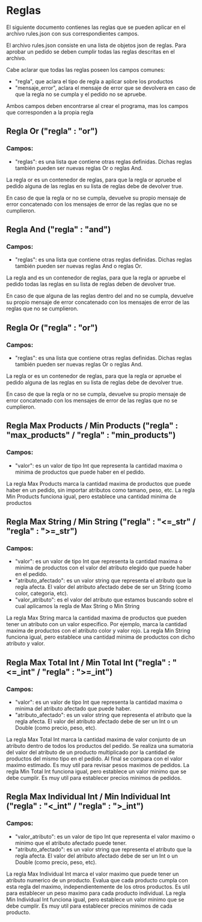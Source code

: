 # Reglas

El siguiente documento contienes las reglas que se pueden aplicar en el archivo rules.json
con sus correspondientes campos.

El archivo rules.json consiste en una lista de objetos json de reglas. Para aprobar
un pedido se deben cumplir todas las reglas descritas en el archivo.

Cabe aclarar que todas las reglas poseen los campos comunes:
- "regla", que aclara el tipo de regla a aplicar sobre los productos
- "mensaje_error", aclara el mensaje de error que se devolvera en caso de que la 
regla no se cumpla y el pedido no se apruebe.

Ambos campos deben encontrarse al crear el programa, mas los campos que corresponden
a la propia regla

## Regla Or ("regla" : "or")

### Campos:
- "reglas": es una lista que contiene otras reglas definidas. Dichas reglas también
pueden ser nuevas reglas Or o reglas And.

La regla or es un contenedor de reglas, para que la regla or apruebe el pedido alguna
de las reglas en su lista de reglas debe de devolver true.

En caso de que la regla or no se cumpla, devuelve su propio mensaje de error concatenado
con los mensajes de error de las reglas que no se cumplieron.

## Regla And ("regla" : "and")

### Campos:
- "reglas": es una lista que contiene otras reglas definidas. Dichas reglas también
  pueden ser nuevas reglas And o reglas Or.

La regla and es un contenedor de reglas, para que la regla or apruebe el pedido todas
las reglas en su lista de reglas deben de devolver true.

En caso de que alguna de las reglas dentro del and no se cumpla, 
devuelve su propio mensaje de error concatenado con los mensajes de error de las 
reglas que no se cumplieron.

## Regla Or ("regla" : "or")

### Campos:
- "reglas": es una lista que contiene otras reglas definidas. Dichas reglas también
  pueden ser nuevas reglas Or o reglas And.

La regla or es un contenedor de reglas, para que la regla or apruebe el pedido alguna
de las reglas en su lista de reglas debe de devolver true.

En caso de que la regla or no se cumpla, devuelve su propio mensaje de error concatenado
con los mensajes de error de las reglas que no se cumplieron.

## Regla Max Products / Min Products ("regla" : "max_products" / "regla" : "min_products")

### Campos:
- "valor": es un valor de tipo Int que representa la cantidad maxima o minima de
productos que puede haber en el pedido.

La regla Max Products marca la cantidad maxima de productos que puede
haber en un pedido, sin importar atributos como tamano, peso, etc.
La regla Min Products funciona igual, pero establece una cantidad minima de productos

## Regla Max String / Min String ("regla" : "<=_str" / "regla" : ">=_str")

### Campos:
- "valor": es un valor de tipo Int que representa la cantidad maxima o minima de
  productos con el valor del atributo elegido que puede haber en el pedido.
- "atributo_afectado": es un valor string que representa el atributo que la regla
afecta. El valor del atributo afectado debe de ser un String (como color, categoria, etc).
- "valor_atributo": es el valor del atributo que estamos buscando sobre el cual
aplicamos la regla de Max String o Min String

La regla Max String marca la cantidad maxima de productos que pueden tener un
atributo con un valor especifico. Por ejemplo, marca la cantidad maxima de productos
con el atributo color y valor rojo.
La regla Min String funciona igual, pero establece una cantidad minima de productos
con dicho atributo y valor.

## Regla Max Total Int / Min Total Int ("regla" : "<=_int" / "regla" : ">=_int")

### Campos:
- "valor": es un valor de tipo Int que representa la cantidad maxima o minima del atributo
 afectado que puede haber.
- "atributo_afectado": es un valor string que representa el atributo que la regla
  afecta. El valor del atributo afectado debe de ser un Int o un Double (como precio, peso, etc).

La regla Max Total Int marca la cantidad maxima de valor conjunto de un atributo dentro de
todos los productos del pedido. Se realiza una sumatoria del valor del atributo de un producto
multiplicado por la cantidad de productos del mismo tipo en el pedido. Al final se compara
con el valor maximo estimado. Es muy util para revisar pesos maximos de pedidos.
La regla Min Total Int funciona igual, pero establece un valor minimo que se debe cumplir.
Es muy util para establecer precios minimos de pedidos.

## Regla Max Individual Int / Min Individual Int ("regla" : "<_int" / "regla" : ">_int")

### Campos:
- "valor_atributo": es un valor de tipo Int que representa el valor maximo o minimo que el
atributo afectado puede tener.
- "atributo_afectado": es un valor string que representa el atributo que la regla
  afecta. El valor del atributo afectado debe de ser un Int o un Double (como precio, peso, etc).

La regla Max Individual Int marca el valor maximo que puede tener un atributo numerico de
un producto. Evalua que cada producto cumpla con esta regla del maximo, independientemente
de los otros productos. Es util para establecer un peso maximo para cada producto individual.
La regla Min Individual Int funciona igual, pero establece un valor minimo que se debe cumplir.
Es muy util para establecer precios minimos de cada producto.




